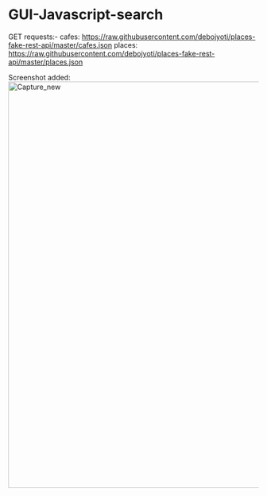# GUI-Javascript-search

GET requests:-
cafes: https://raw.githubusercontent.com/debojyoti/places-fake-rest-api/master/cafes.json
places: https://raw.githubusercontent.com/debojyoti/places-fake-rest-api/master/places.json

Screenshot added:
<img width="818" alt="Capture_new" src="https://user-images.githubusercontent.com/60129101/89709042-d4b3d380-d999-11ea-94f1-587aee9a9b89.PNG">
